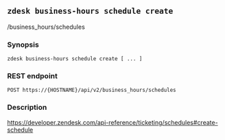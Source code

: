 ## `zdesk business-hours schedule create`

/business_hours/schedules

### Synopsis

    zdesk business-hours schedule create [ ... ]

### REST endpoint

    POST https://{HOSTNAME}/api/v2/business_hours/schedules

### Description

https://developer.zendesk.com/api-reference/ticketing/schedules#create-schedule

